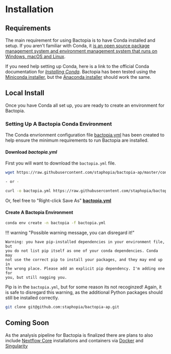 # Installation
## Requirements
The main requirement for using Bactopia is to have Conda installed and setup.
If you aren't familiar with Conda, it [is an open source package management
system and environment management system that runs on Windows, macOS and
Linux](https://conda.io/en/latest/).

If you need help setting up Conda, here is a link to the official Conda
documentation for
*[Installing Conda](https://conda.io/projects/conda/en/latest/user-guide/install/index.html)*.
Bactopia has been tested using the
[Miniconda installer](https://conda.io/en/latest/miniconda.html),
but the [Anaconda installer](https://www.anaconda.com/distribution/) should
work the same.


## Local Install
Once you have Conda all set up, you are ready to create an environment for
Bactopia.

### Setting Up A Bactopia Conda Environment
The Conda envrionment configuration file
[bactopia.yml](https://raw.githubusercontent.com/staphopia/bactopia-ap/master/conda/bactopia.yml)
has been created to help ensure the minimum requirements to run Bactopia are
installed.

#### Download *bactopia.yml*
First you will want to download the `bactopia.yml` file.

```bash
wget https://raw.githubusercontent.com/staphopia/bactopia-ap/master/conda/bactopia.yml

- or -

curl -o bactopia.yml https://raw.githubusercontent.com/staphopia/bactopia-ap/master/conda/bactopia.yml
```

Or, feel free to "Right-click Save As" [**bactopia.yml**](https://raw.githubusercontent.com/staphopia/bactopia-ap/master/conda/bactopia.yml)

#### Create A Bactopia Environment

```bash
conda env create -n bactopia -f bactopia.yml
```

!!! warning "Possible warning message, you can disregard it!"

    Warning: you have pip-installed dependencies in your environment file, but
    you do not list pip itself as one of your conda dependencies. Conda may
    not use the correct pip to install your packages, and they may end up in
    the wrong place. Please add an explicit pip dependency. I'm adding one for
    you, but still nagging you.

Pip is in the `bactopia.yml`, but for some reason its not recoginzed! Again, it
is safe to disregard this warning, as the additional Python packages should still
be installed correctly.


```bash
git clone git@github.com:staphopia/bactopia-ap.git
```



## Coming Soon
As the analysis pipeline for Bactopia is finalized there are plans to also
include [Nextflow Core](https://nf-co.re/) installations and containers via
[Docker](https://www.docker.com/) and [Singularity](https://www.sylabs.io/singularity/)

